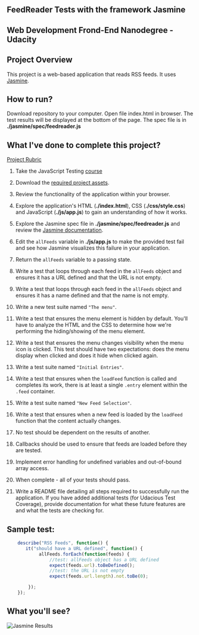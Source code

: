 ## FeedReader Tests with the framework Jasmine
## Web Development Frond-End Nanodegree - Udacity

## Project Overview

This project is a web-based application that reads RSS feeds. It uses [Jasmine](http://jasmine.github.io/).

## How to run?

Download repository to your computer. Open file index.html in browser. The test results will be displayed at the bottom of the page.
The spec file is in **./jasmine/spec/feedreader.js**

## What I've done to complete this project?

[Project Rubric](https://review.udacity.com/#!/projects/3442558598/rubric)

1. Take the JavaScript Testing [course](https://www.udacity.com/course/ud549)
2. Download the [required project assets](http://github.com/udacity/frontend-nanodegree-feedreader).
3. Review the functionality of the application within your browser.
4. Explore the application's HTML (**./index.html**), CSS (**./css/style.css**) and JavaScript (**./js/app.js**) to gain an understanding of how it works.
5. Explore the Jasmine spec file in **./jasmine/spec/feedreader.js** and review the [Jasmine documentation](http://jasmine.github.io).
6. Edit the `allFeeds` variable in **./js/app.js** to make the provided test fail and see how Jasmine visualizes this failure in your application.
7. Return the `allFeeds` variable to a passing state.


8. Write a test that loops through each feed in the `allFeeds` object and ensures it has a URL defined and that the URL is not empty.
9. Write a test that loops through each feed in the `allFeeds` object and ensures it has a name defined and that the name is not empty.
10. Write a new test suite named `"The menu"`.
11. Write a test that ensures the menu element is hidden by default. You'll have to analyze the HTML and the CSS to determine how we're performing the hiding/showing of the menu element.
12. Write a test that ensures the menu changes visibility when the menu icon is clicked. This test should have two expectations: does the menu display when clicked and does it hide when clicked again.
13. Write a test suite named `"Initial Entries"`.
14. Write a test that ensures when the `loadFeed` function is called and completes its work, there is at least a single `.entry` element within the `.feed` container.
15. Write a test suite named `"New Feed Selection"`.
16. Write a test that ensures when a new feed is loaded by the `loadFeed` function that the content actually changes.
17. No test should be dependent on the results of another.
18. Callbacks should be used to ensure that feeds are loaded before they are tested.
19. Implement error handling for undefined variables and out-of-bound array access.
20. When complete - all of your tests should pass.
21. Write a README file detailing all steps required to successfully run the application. If you have added additional tests (for Udacious Test Coverage),  provide documentation for what these future features are and what the tests are checking for.

## Sample test:
```javascript
    describe("RSS Feeds", function() {
       it("should have a URL defined", function() {
            allFeeds.forEach(function(feeds) {
                //test: allFeeds object has a URL defined
                expect(feeds.url).toBeDefined();
                //test: the URL is not empty
                expect(feeds.url.length).not.toBe(0);

        });
    });

```

## What you'll see?
![Jasmine Results](https://inesarmadabras.github.io/feedreaderTests/result.png "Jasmine Results")

